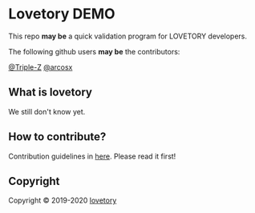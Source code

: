 # Lovetory DEMO

This repo **may be** a quick validation program for LOVETORY developers.

The following github users **may be** the contributors:

[@Triple-Z](github.com/Triple-Z)
[@arcosx](github.com/arcosx)

## What is lovetory

We still don't know yet.

## How to contribute?

Contribution guidelines in [here](CONTRIBUTING.md). Please read it first!

## Copyright

Copyright &copy; 2019-2020 [lovetory](github.com/lovetory)
